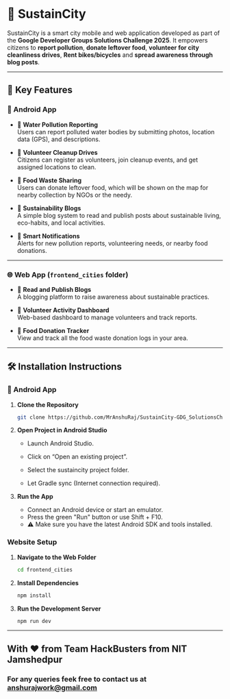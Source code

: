 # 🌱 SustainCity

SustainCity is a smart city mobile and web application developed as part of the **Google Developer Groups Solutions Challenge 2025**. 
It empowers citizens to **report pollution**, **donate leftover food**, **volunteer for city cleanliness drives**, **Rent bikes/bicycles** and **spread awareness through blog posts**.

---

## 🚀 Key Features

### 📱 Android App
- 📍 **Water Pollution Reporting**  
  Users can report polluted water bodies by submitting photos, location data (GPS), and descriptions.

- 🤝 **Volunteer Cleanup Drives**  
  Citizens can register as volunteers, join cleanup events, and get assigned locations to clean.

- 🍱 **Food Waste Sharing**  
  Users can donate leftover food, which will be shown on the map for nearby collection by NGOs or the needy.

- 📝 **Sustainability Blogs**  
  A simple blog system to read and publish posts about sustainable living, eco-habits, and local activities.

- 🔔 **Smart Notifications**  
  Alerts for new pollution reports, volunteering needs, or nearby food donations.

---

### 🌐 Web App (`frontend_cities` folder)
- 📰 **Read and Publish Blogs**  
  A blogging platform to raise awareness about sustainable practices.

- 🧼 **Volunteer Activity Dashboard**  
  Web-based dashboard to manage volunteers and track reports.

- 🍛 **Food Donation Tracker**  
  View and track all the food waste donation logs in your area.

---

## 🛠️ Installation Instructions

### 🔧 Android App

1. **Clone the Repository**
   ```bash
   git clone https://github.com/MrAnshuRaj/SustainCity-GDG_SolutionsChallenge.git

2. **Open Project in Android Studio**

    - Launch Android Studio.
    
    - Click on “Open an existing project”.
    
    - Select the sustaincity project folder.
    
    - Let Gradle sync (Internet connection required).

3. **Run the App**

    - Connect an Android device or start an emulator.
    - Press the green "Run" button or use Shift + F10.
    - ⚠️ Make sure you have the latest Android SDK and tools installed.

### Website Setup
1. **Navigate to the Web Folder**
    ```bash
    cd frontend_cities

2. **Install Dependencies**
     ```bash
     npm install
3. **Run the Development Server**
    ```bash
    npm run dev

---

## With ❤️ from Team HackBusters from NIT Jamshedpur
### For any queries feek free to contact us at anshurajwork@gmail.com
